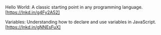 Hello World: A classic starting point in any programming language.
[https://lnkd.in/g4Fy2A52]

Variables: Understanding how to declare and use variables in JavaScript.
[https://lnkd.in/gNNEsFuX]
